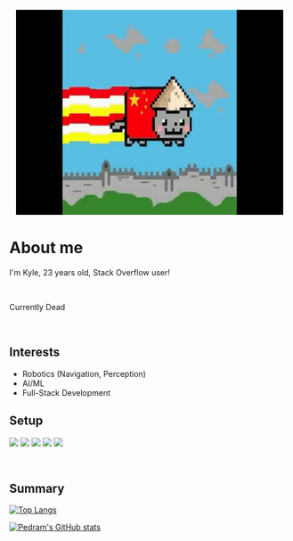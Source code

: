 <p align="center">
  <img src="assets/NyanCat.gif" alt="Logo" width="480" height="368">
</p>

# About me
<p> I'm Kyle, 23 years old, Stack Overflow user! </p> <br/>
<p> Currently Dead </p> <br/>


## Interests 
- Robotics (Navigation, Perception)
- AI/ML
- Full-Stack Development



## Setup
![](https://img.shields.io/badge/OS-ArchLinux-blue)
![](https://img.shields.io/badge/WM-bspwm-blue)
![](https://img.shields.io/badge/Terminal-URxvt%20-blue)
![](https://img.shields.io/badge/Shell-ZSH-blue)
![](https://img.shields.io/badge/Editor-VS%20Code-blue)


<br/>

## Summary 
[![Top Langs](https://github-readme-stats.vercel.app/api/top-langs/?username=YifengQ&layout=compact&show_icons=true&theme=radical)](https://github.com/YifengQ)

[![Pedram's GitHub stats](https://github-readme-stats.vercel.app/api?username=YifengQ&show_icons=true&theme=radical)](https://github.com/YifengQ)
